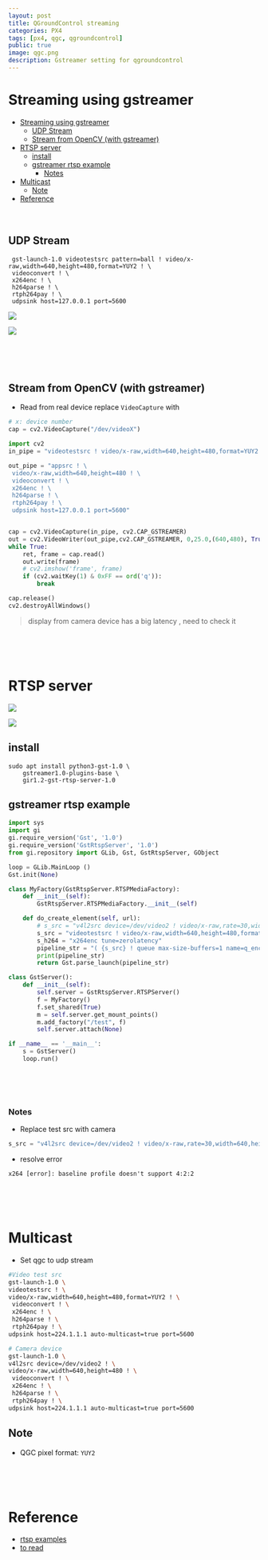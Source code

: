```yaml
---
layout: post
title: QGroundControl streaming
categories: PX4
tags: [px4, qgc, qgroundcontrol]
public: true
image: qgc.png
description: Gstreamer setting for qgroundcontrol
---
```


# Streaming using gstreamer
- [Streaming using gstreamer](#streaming-using-gstreamer)
  - [UDP Stream](#udp-stream)
  - [Stream from OpenCV (with gstreamer)](#stream-from-opencv-with-gstreamer)
- [RTSP server](#rtsp-server)
  - [install](#install)
  - [gstreamer rtsp example](#gstreamer-rtsp-example)
    - [Notes](#notes)
- [Multicast](#multicast)
  - [Note](#note)
- [Reference](#reference)
&nbsp;  
&nbsp;  
&nbsp;  
## UDP Stream


``` 
 gst-launch-1.0 videotestsrc pattern=ball ! video/x-raw,width=640,height=480,format=YUY2 ! \
 videoconvert ! \
 x264enc ! \
 h264parse ! \
 rtph264pay ! \
 udpsink host=127.0.0.1 port=5600
```

![](/images/2020-06-29-10-36-01.png)

![](/images/2020-06-29-10-37-32.png)

&nbsp;  
&nbsp;  
&nbsp;  
## Stream from OpenCV (with gstreamer)
- Read from real device replace `VideoCapture` with

```python
# x: device number
cap = cv2.VideoCapture("/dev/videoX")
```

```python
import cv2
in_pipe = "videotestsrc ! video/x-raw,width=640,height=480,format=YUY2 ! videoconvert ! appsink"

out_pipe = "appsrc ! \
 video/x-raw,width=640,height=480 ! \
 videoconvert ! \
 x264enc ! \
 h264parse ! \
 rtph264pay ! \
 udpsink host=127.0.0.1 port=5600"


cap = cv2.VideoCapture(in_pipe, cv2.CAP_GSTREAMER)
out = cv2.VideoWriter(out_pipe,cv2.CAP_GSTREAMER, 0,25.0,(640,480), True)
while True:
    ret, frame = cap.read()
    out.write(frame)
    # cv2.imshow('frame', frame)
    if (cv2.waitKey(1) & 0xFF == ord('q')):
        break

cap.release()
cv2.destroyAllWindows()
```

> display from camera device has a big latency , need to check it 

&nbsp;  
&nbsp;  
&nbsp;  
# RTSP server

![](/images/2021-01-02-20-15-07.png)

![](/images/2021-01-02-20-22-19.png)


## install
```
sudo apt install python3-gst-1.0 \
    gstreamer1.0-plugins-base \
    gir1.2-gst-rtsp-server-1.0
```

## gstreamer rtsp example

```python
import sys
import gi
gi.require_version('Gst', '1.0')
gi.require_version('GstRtspServer', '1.0')
from gi.repository import GLib, Gst, GstRtspServer, GObject

loop = GLib.MainLoop ()
Gst.init(None)

class MyFactory(GstRtspServer.RTSPMediaFactory):
	def __init__(self):
		GstRtspServer.RTSPMediaFactory.__init__(self)

	def do_create_element(self, url):
		# s_src = "v4l2src device=/dev/video2 ! video/x-raw,rate=30,width=640,height=480 ! videoconvert ! video/x-raw"
		s_src = "videotestsrc ! video/x-raw,width=640,height=480,format=YUY2 ! videoconvert"
		s_h264 = "x264enc tune=zerolatency"
		pipeline_str = "( {s_src} ! queue max-size-buffers=1 name=q_enc ! {s_h264} ! rtph264pay name=pay0 pt=96 )".format(**locals())
		print(pipeline_str)
		return Gst.parse_launch(pipeline_str)

class GstServer():
	def __init__(self):
		self.server = GstRtspServer.RTSPServer()
		f = MyFactory()
		f.set_shared(True)
		m = self.server.get_mount_points()
		m.add_factory("/test", f)
		self.server.attach(None)

if __name__ == '__main__':
	s = GstServer()
	loop.run()
```
&nbsp;  
&nbsp;  
&nbsp;  
### Notes
- Replace test src with camera
  
```python
s_src = "v4l2src device=/dev/video2 ! video/x-raw,rate=30,width=640,height=480 ! videoconvert"
```

- resolve error

```
x264 [error]: baseline profile doesn't support 4:2:2
```
&nbsp;  
&nbsp;  
&nbsp; 
# Multicast
- Set qgc to udp stream


```bash
#Video test src
gst-launch-1.0 \
videotestsrc ! \
video/x-raw,width=640,height=480,format=YUY2 ! \
 videoconvert ! \
 x264enc ! \
 h264parse ! \
 rtph264pay ! \
udpsink host=224.1.1.1 auto-multicast=true port=5600
```

```bash
# Camera device
gst-launch-1.0 \
v4l2src device=/dev/video2 ! \
video/x-raw,width=640,height=480 ! \
 videoconvert ! \
 x264enc ! \
 h264parse ! \
 rtph264pay ! \
udpsink host=224.1.1.1 auto-multicast=true port=5600
```
## Note
- QGC pixel format: `YUY2`


&nbsp;  
&nbsp;  
&nbsp; 
# Reference
- [rtsp examples](https://github.com/tamaggo/gstreamer-examples)
- [to read](https://medium.com/@pratik.mungekar/stream-video-using-gstreamer-rtsp-server-ca498f4a54bd)